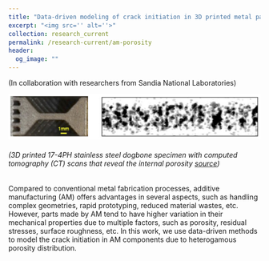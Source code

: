 ```yaml
---
title: "Data-driven modeling of crack initiation in 3D printed metal parts"
excerpt: "<img src='' alt=''>"
collection: research_current
permalink: /research-current/am-porosity
header: 
  og_image: ""
---
```


(In collaboration with researchers from Sandia National Laboratories)

<p style="text-align:center">
<img src="/images/research/am/am.png" alt="" width="600px" > 

<h6>(3D printed 17-4PH stainless steel dogbone specimen with computed tomography (CT) scans that reveal the internal porosity <a href="https://www.sciencedirect.com/science/article/pii/S0045782520306563">source</a>)</h6>

</p>

Compared to conventional metal fabrication processes, additive manufacturing (AM) offers advantages in several aspects, such as handling complex geometries, rapid prototyping, reduced material wastes, etc. However, parts made by AM tend to have higher variation in their mechanical properties due to multiple factors, such as porosity, residual stresses, surface roughness, etc. In this work, we use data-driven methods to model the crack initiation in AM components due to heterogamous porosity distribution.

